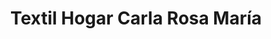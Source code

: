 ---
title: "Textil Hogar Carla Rosa María"
url: /atarfe/textil-hogar-carla-rosa-maria/
shop: Haushaltsartikel
---